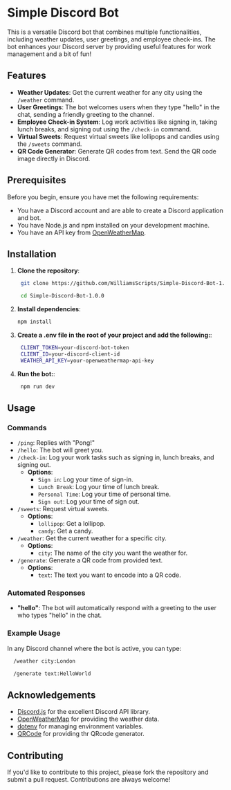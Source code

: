 # Simple Discord Bot

This is a versatile Discord bot that combines multiple functionalities, including weather updates, user greetings, and employee check-ins. The bot enhances your Discord server by providing useful features for work management and a bit of fun!

## Features

- **Weather Updates**: Get the current weather for any city using the `/weather` command.
- **User Greetings**: The bot welcomes users when they type "hello" in the chat, sending a friendly greeting to the channel.
- **Employee Check-in System**: Log work activities like signing in, taking lunch breaks, and signing out using the `/check-in` command.
- **Virtual Sweets**: Request virtual sweets like lollipops and candies using the `/sweets` command.
- **QR Code Generator**: Generate QR codes from text. Send the QR code image directly in Discord.

## Prerequisites

Before you begin, ensure you have met the following requirements:

- You have a Discord account and are able to create a Discord application and bot.
- You have Node.js and npm installed on your development machine.
- You have an API key from [OpenWeatherMap](https://openweathermap.org/api).

## Installation

1. **Clone the repository**:

   ```bash
    git clone https://github.com/WilliamsScripts/Simple-Discord-Bot-1.0.0.git

    cd Simple-Discord-Bot-1.0.0
   ```
2. **Install dependencies**:
   ```bash 
   npm install
   ```
3. **Create a .env file in the root of your project and add the following:**:
   ```bash 
    CLIENT_TOKEN=your-discord-bot-token
    CLIENT_ID=your-discord-client-id
    WEATHER_API_KEY=your-openweathermap-api-key
   ```
4. **Run the bot:**:
   ```bash 
    npm run dev
   ```
## Usage
### Commands

- `/ping`: Replies with "Pong!"
- `/hello`: The bot will greet you.
- `/check-in`: Log your work tasks such as signing in, lunch breaks, and signing out.
  - **Options**:
    - `Sign in`: Log your time of sign-in.
    - `Lunch Break`: Log your time of lunch break.
    - `Personal Time`: Log your time of personal time.
    - `Sign out`: Log your time of sign out.
- `/sweets`: Request virtual sweets.
  - **Options**:
    - `lollipop`: Get a lollipop.
    - `candy`: Get a candy.
- `/weather`: Get the current weather for a specific city.
  - **Options**:
    - `city`: The name of the city you want the weather for.
- `/generate`: Generate a QR code from provided text.
  - **Options**:
    - `text`: The text you want to encode into a QR code.


### Automated Responses

- **"hello"**: The bot will automatically respond with a greeting to the user who types "hello" in the chat.

### Example Usage

In any Discord channel where the bot is active, you can type:
  ```bash
    /weather city:London

    /generate text:HelloWorld
  ```

## Acknowledgements

- [Discord.js](https://discord.js.org/) for the excellent Discord API library.
- [OpenWeatherMap](https://openweathermap.org/) for providing the weather data.
- [dotenv](https://github.com/motdotla/dotenv) for managing environment variables.
- [QRCode](https://www.npmjs.com/package/qrcode) for providing thr QRcode generator.

## Contributing

If you'd like to contribute to this project, please fork the repository and submit a pull request. Contributions are always welcome!
